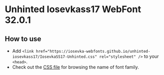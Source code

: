 # Unhinted Iosevkass17 WebFont 32.0.1

## How to use

- Add `<link href="https://iosevka-webfonts.github.io/unhinted-iosevkass17/IosevkaSS17-Unhinted.css" rel="stylesheet" />` to your `<head>`.
- Check out the [CSS file](./IosevkaSS17-Unhinted.css) for browsing the name of font family.
